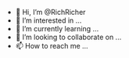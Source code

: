 - 👋 Hi, I’m @RichRicher
- 👀 I’m interested in ...
- 🌱 I’m currently learning ...
- 💞️ I’m looking to collaborate on ...
- 📫 How to reach me ...

<!---
RichRicher/RichRicher is a ✨ special ✨ repository because its `README.md` (this file) appears on your GitHub profile.
You can click the Preview link to take a look at your changes.
--->
